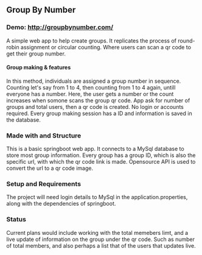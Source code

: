 
## Group By Number

### Demo: http://groupbynumber.com/

A simple web app to help create groups. It replicates the process of round-robin assignment or circular counting. Where users can scan a qr code to get their group number.

#### Group making & features

In this method, individuals are assigned a group number in sequence. Counting let's say from 1 to 4, then counting from 1 to 4 again, untill everyone has a number. 
Here, the user gets a number or the count increases when somone scans the group qr code.
App ask for number of groups and total users, then a qr code is created. No login or accounts required. Every group making session has a ID and information is saved in the database. 

### Made with and Structure

This is a basic springboot web app. It connects to a MySql database to store most group information. Every group has a group ID, which is also the specific url, with which the qr code link is made. Opensource API is used to convert the url to a qr code image.

### Setup and Requirements 

The project will need login details to MySql in the application.properties, along with the dependencies of springboot. 

### Status

Current plans would include working with the total memebers limt, and a live update of information on the group under the qr code. Such as number of total members, and also perhaps a list that of the users that updates live. 
